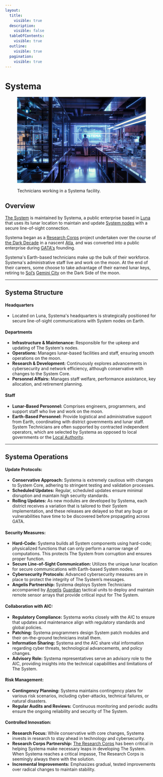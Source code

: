 ```yaml
---
layout:
  title:
    visible: true
  description:
    visible: false
  tableOfContents:
    visible: true
  outline:
    visible: true
  pagination:
    visible: true
---
```


# Systema

<figure><img src="../../../.gitbook/assets/systema.png" alt=""><figcaption><p>Technicians working in a Systema facility.</p></figcaption></figure>

## Overview

[The System](../politics/the-system.md) is maintained by Systema, a public enterprise based in [Luna](../key-locations/luna.md) that uses its lunar location to maintain and update [System nodes](../politics/the-system.md#system-nodes) with a secure line-of-sight connection.

Systema began as a [Research Corps](../history/the-research-corps.md) project undertaken over the course of [the Dark Decade](../../history/the-dark-decade.md) in a nascent [Atla](../key-locations/atla.md), and was converted into a public enterprise during [GATA's](../the-basics.md) founding.

Systema's Earth-based technicians make up the bulk of their workforce. Systema's administrative staff live and work on the moon. At the end of their careers, some choose to take advantage of their earned lunar keys, retiring to [Sol’s](../../sol/the-basics.md) [Gemini City](../../sol/key-locations/gemini.md) on the Dark Side of the moon.

***

## **Systema Structure**

#### **Headquarters**

* Located on Luna, Systema's headquarters is strategically positioned for secure line-of-sight communications with System nodes on Earth.

#### **Departments**

* **Infrastructure & Maintenance:** Responsible for the upkeep and updating of The System's nodes.
* **Operations:** Manages lunar-based facilities and staff, ensuring smooth operations on the moon.
* **Research & Development:** Continuously explores advancements in cybersecurity and network efficiency, although conservative with changes to the System Core.
* **Personnel Affairs:** Manages staff welfare, performance assistance, key allocation, and retirement planning.

#### **Staff**

* **Lunar-Based Personnel:** Comprises engineers, programmers, and support staff who live and work on the moon.
* **Earth-Based Personnel:** Provide logistical and administrative support from Earth, coordinating with district governments and lunar staff. System Technicians are often supported by contracted independent operators, which are selected by Systema as opposed to local governments or the [Local Authority](../law-and-order/local-authority.md).

***

## **Systema Operations**

#### **Update Protocols:**

* **Conservative Approach:** Systema is extremely cautious with changes to System Core, adhering to stringent testing and validation processes.
* **Scheduled Updates:** Regular, scheduled updates ensure minimal disruption and maintain high security standards.
* **Rolling Updates:** As new modules are developed by Systema, each district receives a variation that is tailored to their System implementation, and these releases are delayed so that any bugs or vulnerabilities have time to be discovered before propagating across GATA.

#### **Security Measures:**

* **Hard-Code:** Systema builds all System components using hard-code; physicalized functions that can only perform a narrow range of computations. This protects The System from corruption and ensures proper function.
* **Secure Line-of-Sight Communication:** Utilizes the unique lunar location for secure communications with Earth-based System nodes.
* **Cybersecurity Protocols:** Advanced cybersecurity measures are in place to protect the integrity of The System’s messages.
* **Angelis Partnership:** Systema deploys System Technicians accompanied by [Angelis](../military-and-defense/angelis.md) [Guardian](../military-and-defense/guardians.md) tactical units to deploy and maintain remote sensor arrays that provide critical input for The System.

#### **Collaboration with AIC:**

* **Regulatory Compliance:** Systema works closely with the AIC to ensure that updates and maintenance align with regulatory standards and global policies.
* **Patching:** Systema programmers design System patch modules and their on-the-ground technicians install them.
* **Information Sharing:** Systema and the AIC share vital information regarding cyber threats, technological advancements, and policy changes.
* **Advisory Role:** Systema representatives serve an advisory role to the AIC, providing insights into the technical capabilities and limitations of The System.

#### **Risk Management:**

* **Contingency Planning:** Systema maintains contingency plans for various risk scenarios, including cyber-attacks, technical failures, or natural disasters.
* **Regular Audits and Reviews:** Continuous monitoring and periodic audits ensure the ongoing reliability and security of The System.

#### **Controlled Innovation:**

* **Research Focus:** While conservative with core changes, Systema invests in research to stay ahead in technology and cybersecurity.
* **Research Corps Partnership:** [The Research Corps](../history/the-research-corps.md) has been critical in helping Systema make necessary leaps in developing The System. When Systema reaches a critical impasse, The Research Corps is seemingly always there with the solution.
* **Incremental Improvements:** Emphasizes gradual, tested improvements over radical changes to maintain stability.
